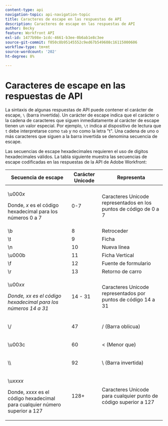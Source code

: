 ```yaml
---
content-type: api
navigation-topic: api-navigation-topic
title: Caracteres de escape en las respuestas de API
description: Caracteres de escape en las respuestas de API
author: Becky
feature: Workfront API
exl-id: 1477b98e-1cdc-4661-b3ee-0b6ab1e8c3ee
source-git-commit: f050c8b95145552c9ed67b549608c16115000606
workflow-type: tm+mt
source-wordcount: '202'
ht-degree: 8%

---
```


# Caracteres de escape en las respuestas de API

La sintaxis de algunas respuestas de API puede contener el carácter de escape, `\` (barra invertida). Un carácter de escape indica que el carácter o la cadena de caracteres que siguen inmediatamente al carácter de escape tienen un valor especial. Por ejemplo, `\t` indica al dispositivo de lectura que `t` debe interpretarse como `tab` y no como la letra &quot;t&quot;. Una cadena de uno o más caracteres que siguen a la barra invertida se denomina secuencia de escape.

Las secuencias de escape hexadecimales requieren el uso de dígitos hexadecimales válidos. La tabla siguiente muestra las secuencias de escape codificadas en las respuestas de la API de Adobe Workfront:

<table style="table-layout:auto"> 
 <col> 
 <col> 
 <col> 
 <thead> 
  <tr> 
   <th><strong>Secuencia de escape</strong> </th> 
   <th><strong>Carácter Unicode</strong> </th> 
   <th><strong>Representa</strong> </th> 
  </tr> 
 </thead> 
 <tbody> 
  <tr> 
   <td> <p>\u000<em>x</em></p> <p>Donde, <em>x</em> es el código hexadecimal para los números 0 a 7</p> </td> 
   <td>0-7</td> 
   <td>Caracteres Unicode representados en los puntos de código de 0 a 7</td> 
  </tr> 
  <tr> 
   <td>\b</td> 
   <td>8</td> 
   <td>Retroceder</td> 
  </tr> 
  <tr> 
   <td>\t</td> 
   <td>9</td> 
   <td>Ficha</td> 
  </tr> 
  <tr> 
   <td>\n</td> 
   <td>10</td> 
   <td>Nueva línea</td> 
  </tr> 
  <tr> 
   <td>\u000b</td> 
   <td>11</td> 
   <td>Ficha Vertical</td> 
  </tr> 
  <tr> 
   <td>\f</td> 
   <td>12</td> 
   <td>Fuente de formulario</td> 
  </tr> 
  <tr> 
   <td>\r</td> 
   <td>13</td> 
   <td>Retorno de carro</td> 
  </tr> 
  <tr> 
   <td> <p>\u00<em>xx</em></p> <p><em>Donde, xx es el código hexadecimal para los números 14 a 31</em> </p> </td> 
   <td>14 - 31</td> 
   <td>Caracteres Unicode representados por puntos de código 14 a 31</td> 
  </tr> 
  <tr> 
   <td> <p>\/</p> </td> 
   <td>47</td> 
   <td>/ (Barra oblicua)</td> 
  </tr> 
  <tr> 
   <td> <p>\u003c</p> </td> 
   <td>60</td> 
   <td>&lt; (Menor que)</td> 
  </tr> 
  <tr> 
   <td> <p>\\</p> </td> 
   <td>92</td> 
   <td>\ (Barra invertida)</td> 
  </tr> 
  <tr> 
   <td> <p>\u<em>xxxx</em></p> <p>Donde, <em>xxxx</em> es el código hexadecimal para cualquier número superior a 127</p> </td> 
   <td>128+</td> 
   <td>Caracteres Unicode para cualquier punto de código superior a 127</td> 
  </tr> 
 </tbody> 
</table>
